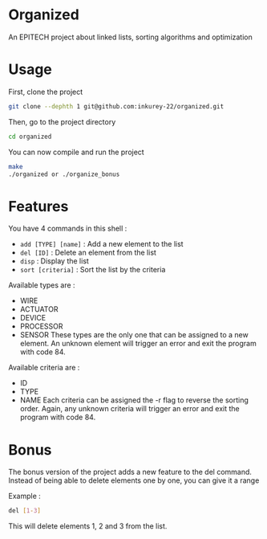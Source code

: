 # Organized
An EPITECH project about linked lists, sorting algorithms and optimization

# Usage

First, clone the project
```bash
git clone --dephth 1 git@github.com:inkurey-22/organized.git
```

Then, go to the project directory
```bash
cd organized
```

You can now compile and run the project
```bash
make
./organized or ./organize_bonus
```

# Features

You have 4 commands in this shell :
- `add [TYPE] [name]` : Add a new element to the list
- `del [ID]` : Delete an element from the list
- `disp` : Display the list
- `sort [criteria]` : Sort the list by the criteria

Available types are :
- WIRE
- ACTUATOR
- DEVICE
- PROCESSOR
- SENSOR
These types are the only one that can be assigned to a new element.
An unknown element will trigger an error and exit the program with code 84.

Available criteria are :
- ID
- TYPE
- NAME
Each criteria can be assigned the -r flag to reverse the sorting order.
Again, any unknown criteria will trigger an error and exit the program with code 84.

# Bonus

The bonus version of the project adds a new feature to the del command.
Instead of being able to delete elements one by one, you can give it a range

Example :
```bash
del [1-3]
```
This will delete elements 1, 2 and 3 from the list.